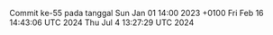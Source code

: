 Commit ke-55 pada tanggal Sun Jan 01 14:00 2023 +0100
Fri Feb 16 14:43:06 UTC 2024
Thu Jul  4 13:27:29 UTC 2024
